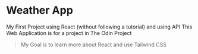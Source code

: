 # Weather App

My First Project using React (without following a tutorial) and using API
This Web Application is for a project in The Odin Project

> My Goal is to learn more about React and use Tailwind CSS
